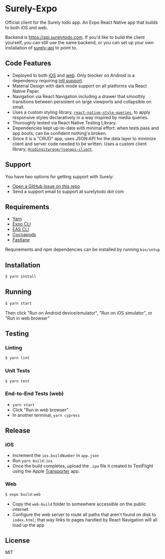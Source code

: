 # Surely-Expo

Official client for the Surely todo app. An Expo React Native app that builds to both iOS and web.

Backend is <https://api.surelytodo.com>. If you'd like to build the client yourself, you can still use the same backend, or you can set up your own installation of [surely-api](https://github.com/CodingItWrong/surely-api) to point to.

## Code Features

- Deployed to both [iOS](https://apps.apple.com/us/app/surely/id1586633713) and [web](https://surelytodo.com). Only blocker on Android is a dependency requiring [intl support](https://github.com/web-ridge/react-native-paper-dates#android-caveats).
- Material Design with dark mode support on all platforms via React Native Paper.
- Navigation via React Navigation including a drawer that smoothly transitions between persistent on large viewports and collapsible on small.
- Uses a custom styling library, [`react-native-style-queries`](https://github.com/bignerdranch/BNR-react-native-style-queries), to apply responsive styles declaratively in a way inspired by media queries.
- Thoroughly tested via React Native Testing Library.
- Dependencies kept up-to-date with minimal effort: when tests pass and app boots, can be confident nothing's broken.
- Since it is a "CRUD" app, uses JSON:API for the data layer to minimize client and server code needed to be written. Uses a custom client library, [`@codingitwrong/jsonapi-client`](https://github.com/CodingItWrong/jsonapi-client/).

## Support

You have two options for getting support with Surely:

- [Open a GitHub Issue on this repo](https://github.com/CodingItWrong/surely-expo/issues)
- Send a support email to support at surelytodo dot com

## Requirements

- [Yarn](https://yarnpkg.com/en/docs/install)
- [Expo CLI](https://docs.expo.dev/get-started/installation/)
- [EAS CLI](https://docs.expo.dev/build/setup/#1-install-the-latest-eas-cli)
- [Cocoapods](https://guides.cocoapods.org/using/getting-started.html#installation)
- [Fastlane](https://docs.fastlane.tools/getting-started/ios/setup/)

Requirements and npm dependencies can be installed by running `bin/setup`

## Installation

```bash
$ yarn install
```

## Running

```bash
$ yarn start
```

Then click "Run on Android device/emulator", "Run on iOS simulator", or "Run in web browser"

## Testing

### Linting

```bash
$ yarn lint
```

### Unit Tests

```bash
$ yarn test
```

### End-to-End Tests (web)

- `yarn start`
- Click "Run in web browser"
- In another terminal, `yarn cypress`

## Release

### iOS

- Increment the `ios.buildNumber` in `app.json`
- Run `yarn build:ios`
- Once the build completes, upload the `.ipa` file it created to TestFlight using the Apple [Transporter](https://apps.apple.com/us/app/transporter/id1450874784?mt=12) app.

### Web

```bash
$ expo build:web
```

- Copy the `web-build` folder to somewhere accessible on the public internet
- Configure the web server to route all paths that aren't found on disk to `index.html`; that way links to pages handled by React Navigation will all load up the app

## License

MIT
